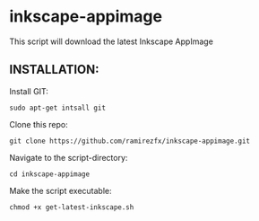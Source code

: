 # inkscape-appimage
This script will download the latest Inkscape AppImage

## INSTALLATION:

Install GIT:

`sudo apt-get intsall git`

Clone this repo:

`git clone https://github.com/ramirezfx/inkscape-appimage.git`

Navigate to the script-directory:

`cd inkscape-appimage`

Make the script executable:

`chmod +x get-latest-inkscape.sh`
